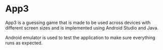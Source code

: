 # App3

App3 is a guessing game that is made to be used across devices with different screen sizes and is implemented using Android Studio and Java.

Android emulator is used to test the application to make sure everything runs as expected.


